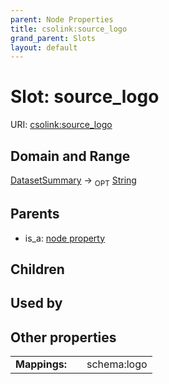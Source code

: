 ```yaml
---
parent: Node Properties
title: csolink:source_logo
grand_parent: Slots
layout: default
---
```


# Slot: source_logo




URI: [csolink:source_logo](https://w3id.org/csolink/vocab/source_logo)

## Domain and Range

[DatasetSummary](DatasetSummary.md) ->  <sub>OPT</sub> [String](types/String.md)

## Parents

 *  is_a: [node property](node_property.md)

## Children


## Used by


## Other properties

|  |  |  |
| --- | --- | --- |
| **Mappings:** | | schema:logo |

